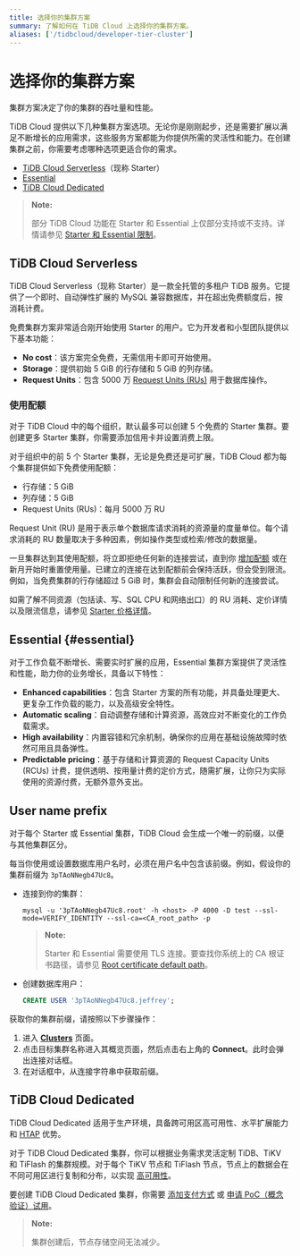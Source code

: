 ```yaml
---
title: 选择你的集群方案
summary: 了解如何在 TiDB Cloud 上选择你的集群方案。
aliases: ['/tidbcloud/developer-tier-cluster']
---
```


# 选择你的集群方案

集群方案决定了你的集群的吞吐量和性能。

TiDB Cloud 提供以下几种集群方案选项。无论你是刚刚起步，还是需要扩展以满足不断增长的应用需求，这些服务方案都能为你提供所需的灵活性和能力。在创建集群之前，你需要考虑哪种选项更适合你的需求。

- [TiDB Cloud Serverless](#tidb-cloud-serverless)（现称 Starter）
- [Essential](#essential)
- [TiDB Cloud Dedicated](#tidb-cloud-dedicated)

> **Note:**
>
> 部分 TiDB Cloud 功能在 Starter 和 Essential 上仅部分支持或不支持。详情请参见 [Starter 和 Essential 限制](/tidb-cloud/serverless-limitations.md)。

## TiDB Cloud Serverless

TiDB Cloud Serverless（现称 Starter）是一款全托管的多租户 TiDB 服务。它提供了一个即时、自动弹性扩展的 MySQL 兼容数据库，并在超出免费额度后，按消耗计费。

免费集群方案非常适合刚开始使用 Starter 的用户。它为开发者和小型团队提供以下基本功能：

- **No cost**：该方案完全免费，无需信用卡即可开始使用。
- **Storage**：提供初始 5 GiB 的行存储和 5 GiB 的列存储。
- **Request Units**：包含 5000 万 [Request Units (RUs)](/tidb-cloud/tidb-cloud-glossary.md#request-unit) 用于数据库操作。

### 使用配额

对于 TiDB Cloud 中的每个组织，默认最多可以创建 5 个免费的 Starter 集群。要创建更多 Starter 集群，你需要添加信用卡并设置消费上限。

对于组织中的前 5 个 Starter 集群，无论是免费还是可扩展，TiDB Cloud 都为每个集群提供如下免费使用配额：

- 行存储：5 GiB
- 列存储：5 GiB
- Request Units (RUs)：每月 5000 万 RU

Request Unit (RU) 是用于表示单个数据库请求消耗的资源量的度量单位。每个请求消耗的 RU 数量取决于多种因素，例如操作类型或检索/修改的数据量。

一旦集群达到其使用配额，将立即拒绝任何新的连接尝试，直到你 [增加配额](/tidb-cloud/manage-serverless-spend-limit.md#update-spending-limit) 或在新月开始时重置使用量。已建立的连接在达到配额前会保持活跃，但会受到限流。例如，当免费集群的行存储超过 5 GiB 时，集群会自动限制任何新的连接尝试。

如需了解不同资源（包括读、写、SQL CPU 和网络出口）的 RU 消耗、定价详情以及限流信息，请参见 [Starter 价格详情](https://www.pingcap.com/tidb-cloud-starter-pricing-details/)。

## Essential {#essential}

对于工作负载不断增长、需要实时扩展的应用，Essential 集群方案提供了灵活性和性能，助力你的业务增长，具备以下特性：

- **Enhanced capabilities**：包含 Starter 方案的所有功能，并具备处理更大、更复杂工作负载的能力，以及高级安全特性。
- **Automatic scaling**：自动调整存储和计算资源，高效应对不断变化的工作负载需求。
- **High availability**：内置容错和冗余机制，确保你的应用在基础设施故障时依然可用且具备弹性。
- **Predictable pricing**：基于存储和计算资源的 Request Capacity Units (RCUs) 计费，提供透明、按用量计费的定价方式，随需扩展，让你只为实际使用的资源付费，无额外意外支出。

## User name prefix

<!--Important: Do not update the section name "User name prefix" because this section is referenced by TiDB backend error messages.-->

对于每个 Starter 或 Essential 集群，TiDB Cloud 会生成一个唯一的前缀，以便与其他集群区分。

每当你使用或设置数据库用户名时，必须在用户名中包含该前缀。例如，假设你的集群前缀为 `3pTAoNNegb47Uc8`。

- 连接到你的集群：

    ```shell
    mysql -u '3pTAoNNegb47Uc8.root' -h <host> -P 4000 -D test --ssl-mode=VERIFY_IDENTITY --ssl-ca=<CA_root_path> -p
    ```

    > **Note:**
    >
    > Starter 和 Essential 需要使用 TLS 连接。要查找你系统上的 CA 根证书路径，请参见 [Root certificate default path](/tidb-cloud/secure-connections-to-serverless-clusters.md#root-certificate-default-path)。

- 创建数据库用户：

    ```sql
    CREATE USER '3pTAoNNegb47Uc8.jeffrey';
    ```

获取你的集群前缀，请按照以下步骤操作：

1. 进入 [**Clusters**](https://tidbcloud.com/project/clusters) 页面。
2. 点击目标集群名称进入其概览页面，然后点击右上角的 **Connect**。此时会弹出连接对话框。
3. 在对话框中，从连接字符串中获取前缀。

## TiDB Cloud Dedicated

TiDB Cloud Dedicated 适用于生产环境，具备跨可用区高可用性、水平扩展能力和 [HTAP](https://en.wikipedia.org/wiki/Hybrid_transactional/analytical_processing) 优势。

对于 TiDB Cloud Dedicated 集群，你可以根据业务需求灵活定制 TiDB、TiKV 和 TiFlash 的集群规模。对于每个 TiKV 节点和 TiFlash 节点，节点上的数据会在不同可用区进行复制和分布，以实现 [高可用性](/tidb-cloud/high-availability-with-multi-az.md)。

要创建 TiDB Cloud Dedicated 集群，你需要 [添加支付方式](/tidb-cloud/tidb-cloud-billing.md#payment-method) 或 [申请 PoC（概念验证）试用](/tidb-cloud/tidb-cloud-poc.md)。

> **Note:**
>
> 集群创建后，节点存储空间无法减少。